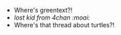 - Where's greentext?!
- *lost kid from 4chan :moai:*
- Where's that thread about turtles?!

<!---
HoshiMakiPrecisionGen/HoshiMakiPrecisionGen is a ✨ special ✨ repository because its `README.md` (this file) appears on your GitHub profile.
You can click the Preview link to take a look at your changes.
--->
